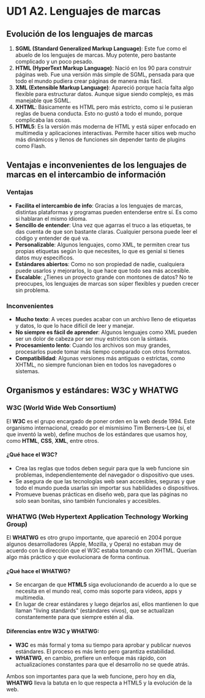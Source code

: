 # UD1 A2. Lenguajes de marcas

## Evolución de los lenguajes de marcas

1. **SGML (Standard Generalized Markup Language)**: Este fue como el abuelo de los lenguajes de marcas. Muy potente, pero bastante complicado y un poco pesado.
2. **HTML (HyperText Markup Language)**: Nació en los 90 para construir páginas web. Fue una versión más simple de SGML, pensada para que todo el mundo pudiera crear páginas de manera más fácil.
3. **XML (Extensible Markup Language)**: Apareció porque hacía falta algo flexible para estructurar datos. Aunque sigue siendo complejo, es más manejable que SGML.
4. **XHTML**: Básicamente es HTML pero más estricto, como si le pusieran reglas de buena conducta. Esto no gustó a todo el mundo, porque complicaba las cosas.
5. **HTML5**: Es la versión más moderna de HTML y está súper enfocado en multimedia y aplicaciones interactivas. Permite hacer sitios web mucho más dinámicos y llenos de funciones sin depender tanto de plugins como Flash.

## Ventajas e inconvenientes de los lenguajes de marcas en el intercambio de información

### Ventajas
- **Facilita el intercambio de info**: Gracias a los lenguajes de marcas, distintas plataformas y programas pueden entenderse entre sí. Es como si hablaran el mismo idioma.
- **Sencillo de entender**: Una vez que agarras el truco a las etiquetas, te das cuenta de que son bastante claras. Cualquier persona puede leer el código y entender de qué va.
- **Personalizable**: Algunos lenguajes, como XML, te permiten crear tus propias etiquetas según lo que necesites, lo que es genial si tienes datos muy específicos.
- **Estándares abiertos**: Como no son propiedad de nadie, cualquiera puede usarlos y mejorarlos, lo que hace que todo sea más accesible.
- **Escalable**: ¿Tienes un proyecto grande con montones de datos? No te preocupes, los lenguajes de marcas son súper flexibles y pueden crecer sin problema.

### Inconvenientes
- **Mucho texto**: A veces puedes acabar con un archivo lleno de etiquetas y datos, lo que lo hace difícil de leer y manejar.
- **No siempre es fácil de aprender**: Algunos lenguajes como XML pueden ser un dolor de cabeza por ser muy estrictos con la sintaxis.
- **Procesamiento lento**: Cuando los archivos son muy grandes, procesarlos puede tomar más tiempo comparado con otros formatos.
- **Compatibilidad**: Algunas versiones más antiguas o estrictas, como XHTML, no siempre funcionan bien en todos los navegadores o sistemas.

## Organismos y estándares: W3C y WHATWG

### **W3C (World Wide Web Consortium)**
El **W3C** es el grupo encargado de poner orden en la web desde 1994. Este organismo internacional, creado por el mismísimo Tim Berners-Lee (sí, el que inventó la web), define muchos de los estándares que usamos hoy, como **HTML**, **CSS**, **XML**, entre otros.

#### ¿Qué hace el W3C?
- Crea las reglas que todos deben seguir para que la web funcione sin problemas, independientemente del navegador o dispositivo que uses.
- Se asegura de que las tecnologías web sean accesibles, seguras y que todo el mundo pueda usarlas sin importar sus habilidades o dispositivos.
- Promueve buenas prácticas en diseño web, para que las páginas no solo sean bonitas, sino también funcionales y accesibles.

### **WHATWG (Web Hypertext Application Technology Working Group)**
El **WHATWG** es otro grupo importante, que apareció en 2004 porque algunos desarrolladores (Apple, Mozilla, y Opera) no estaban muy de acuerdo con la dirección que el W3C estaba tomando con XHTML. Querían algo más práctico y que evolucionara de forma continua.

#### ¿Qué hace el WHATWG?
- Se encargan de que **HTML5** siga evolucionando de acuerdo a lo que se necesita en el mundo real, como más soporte para videos, apps y multimedia.
- En lugar de crear estándares y luego dejarlos así, ellos mantienen lo que llaman "living standards" (estándares vivos), que se actualizan constantemente para que siempre estén al día.

#### Diferencias entre W3C y WHATWG:
- **W3C** es más formal y toma su tiempo para aprobar y publicar nuevos estándares. El proceso es más lento pero garantiza estabilidad.
- **WHATWG**, en cambio, prefiere un enfoque más rápido, con actualizaciones constantes para que el desarrollo no se quede atrás.
  
Ambos son importantes para que la web funcione, pero hoy en día, **WHATWG** lleva la batuta en lo que respecta a HTML5 y la evolución de la web.
